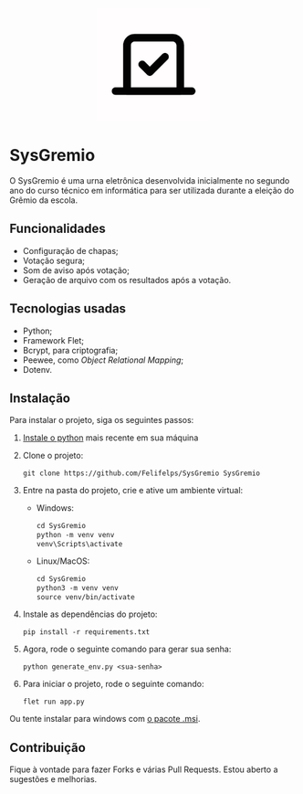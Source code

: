 <p align="center">
    <img src="/assets/icon.png" alt="Logo" width=200 height=200>
</p>

# SysGremio

O SysGremio é uma urna eletrônica desenvolvida inicialmente no segundo ano do curso técnico em informática para ser utilizada durante a eleição do Grêmio da escola.

## Funcionalidades

- Configuração de chapas;
- Votação segura;
- Som de aviso após votação;
- Geração de arquivo com os resultados após a votação.

## Tecnologias usadas

- Python;
- Framework Flet;
- Bcrypt, para criptografia;
- Peewee, como *Object Relational Mapping*;
- Dotenv.

## Instalação

Para instalar o projeto, siga os seguintes passos:

1. [Instale o python](https://www.python.org/downloads/) mais recente em sua máquina
2. Clone o projeto:

    ```
    git clone https://github.com/Felifelps/SysGremio SysGremio
    ```

3. Entre na pasta do projeto, crie e ative um ambiente virtual:

    - Windows:
        ```
        cd SysGremio
        python -m venv venv
        venv\Scripts\activate
        ```
    - Linux/MacOS:
        ```
        cd SysGremio
        python3 -m venv venv
        source venv/bin/activate
        ```

4. Instale as dependências do projeto:

    ```
    pip install -r requirements.txt
    ```

5. Agora, rode o seguinte comando para gerar sua senha:

    ```
    python generate_env.py <sua-senha>
    ```

6. Para iniciar o projeto, rode o seguinte comando:

    ```
    flet run app.py
    ```

Ou tente instalar para windows com [o pacote .msi](/windows).

## Contribuição

Fique à vontade para fazer Forks e várias Pull Requests. Estou aberto a sugestões e melhorias.